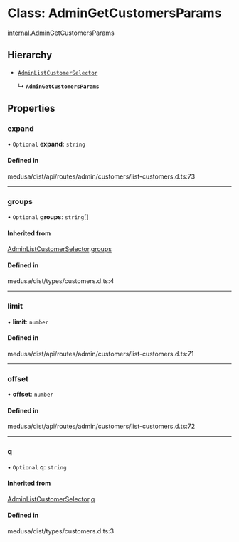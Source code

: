 # Class: AdminGetCustomersParams

[internal](../modules/internal-5.md).AdminGetCustomersParams

## Hierarchy

- [`AdminListCustomerSelector`](internal-5.AdminListCustomerSelector.md)

  ↳ **`AdminGetCustomersParams`**

## Properties

### expand

• `Optional` **expand**: `string`

#### Defined in

medusa/dist/api/routes/admin/customers/list-customers.d.ts:73

___

### groups

• `Optional` **groups**: `string`[]

#### Inherited from

[AdminListCustomerSelector](internal-5.AdminListCustomerSelector.md).[groups](internal-5.AdminListCustomerSelector.md#groups)

#### Defined in

medusa/dist/types/customers.d.ts:4

___

### limit

• **limit**: `number`

#### Defined in

medusa/dist/api/routes/admin/customers/list-customers.d.ts:71

___

### offset

• **offset**: `number`

#### Defined in

medusa/dist/api/routes/admin/customers/list-customers.d.ts:72

___

### q

• `Optional` **q**: `string`

#### Inherited from

[AdminListCustomerSelector](internal-5.AdminListCustomerSelector.md).[q](internal-5.AdminListCustomerSelector.md#q)

#### Defined in

medusa/dist/types/customers.d.ts:3
